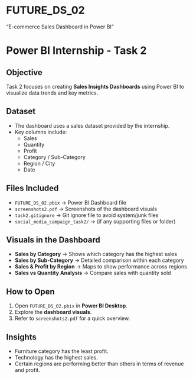 # FUTURE_DS_02
“E-commerce Sales Dashboard in Power BI”
# Power BI Internship - Task 2

## Objective
Task 2 focuses on creating **Sales Insights Dashboards** using Power BI to visualize data trends and key metrics.

## Dataset
- The dashboard uses a sales dataset provided by the internship.
- Key columns include:
  - Sales
  - Quantity
  - Profit
  - Category / Sub-Category
  - Region / City
  - Date

## Files Included
- `FUTURE_DS_02.pbix` → Power BI Dashboard file
- `screenshots2.pdf` → Screenshots of the dashboard visuals
- `task2.gitignore` → Git ignore file to avoid system/junk files
- `social_media_campaign_task2/` → (if any supporting files or folder)

## Visuals in the Dashboard
- **Sales by Category** → Shows which category has the highest sales
- **Sales by Sub-Category** → Detailed comparison within each category
- **Sales & Profit by Region** → Maps to show performance across regions
- **Sales vs Quantity Analysis** → Compare sales with quantity sold

## How to Open
1. Open `FUTURE_DS_02.pbix` in **Power BI Desktop**.  
2. Explore the **dashboard visuals**.  
3. Refer to `screenshots2.pdf` for a quick overview.

## Insights
- Furniture category has the least profit.
- Technology has the highest sales.
- Certain regions are performing better than others in terms of revenue and profit.

